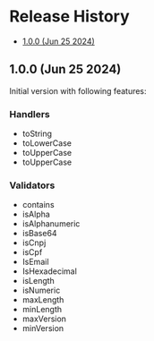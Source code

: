 # Release History <!-- omit in toc -->

- [1.0.0 (Jun 25 2024)](#100-jun-25-2024)

## 1.0.0 (Jun 25 2024)

Initial version with following features:

### Handlers <!-- omit in toc -->

- toString
- toLowerCase
- toUpperCase
- toUpperCase

### Validators <!-- omit in toc -->

- contains
- isAlpha
- isAlphanumeric
- isBase64
- isCnpj
- isCpf
- IsEmail
- IsHexadecimal
- isLength
- isNumeric
- maxLength
- minLength
- maxVersion
- minVersion
